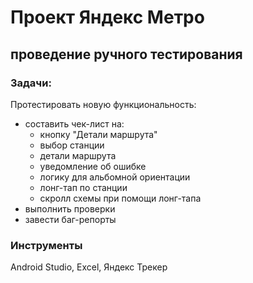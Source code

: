 # Проект Яндекс Метро
## проведение ручного тестирования

### Задачи:
Протестировать новую функциональность:
* составить чек-лист на:
  - кнопку "Детали маршрута"
  - выбор станции
  - детали маршрута
  - уведомление об ошибке
  - логику для альбомной ориентации
  - лонг-тап по станции
  - скролл схемы при помощи лонг-тапа
* выполнить проверки
* завести баг-репорты


### Инструменты
Android Studio, Excel, Яндекс Трекер 